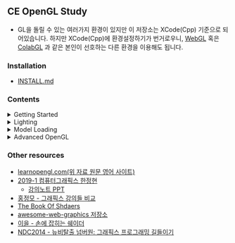 ## CE OpenGL Study  

- GL을 돌릴 수 있는 여러가지 환경이 있지만 이 저장소는 XCode(Cpp) 기준으로 되어있습니다. 하지만 XCode(Cpp)에 환경설정하기가 번거로우니, [WebGL](https://developer.mozilla.org/en-US/docs/Web/API/WebGL_API) 혹은 [ColabGL](https://colab.research.google.com/github/tensorflow/lucid/blob/master/notebooks/differentiable-parameterizations/appendix/colab_gl.ipynb) 과 같은 본인이 선호하는 다른 환경을 이용해도 됩니다.

### Installation  
- [INSTALL.md](https://github.com/rlawns324/GL_Study/blob/master/INSTALL.md)  

### Contents  
<details>  
<summary> Getting Started </summary>
<div markdown="1">   
  
  - [OpenGL 소개](https://heinleinsgame.tistory.com/4?category=757483)  
  - [Window 생성](https://heinleinsgame.tistory.com/5?category=757483)  
  - [Hello Window](https://heinleinsgame.tistory.com/6?category=757483)  
  - [Hello Triangle](https://heinleinsgame.tistory.com/7?category=757483)  
  - [Shaders](https://heinleinsgame.tistory.com/8?category=757483)
  - [Textures](https://heinleinsgame.tistory.com/9?category=757483)
  - [변환(Transformation)](https://heinleinsgame.tistory.com/10?category=757483)
  - [좌표 시스템](https://heinleinsgame.tistory.com/11?category=757483)
  - [카메라](https://heinleinsgame.tistory.com/12?category=757483)
  - [복습](https://heinleinsgame.tistory.com/13?category=757483)  

</div>
</details>  

<details>  
<summary> Lighting </summary>
<div markdown="1">   

  - [색](https://heinleinsgame.tistory.com/14?category=757483)
  - [기본 조명](https://heinleinsgame.tistory.com/15?category=757483)
  - [Materials](https://heinleinsgame.tistory.com/16?category=757483)
  - [Lighting maps](https://heinleinsgame.tistory.com/17?category=757483)
  - [Lighting casters](https://heinleinsgame.tistory.com/19?category=757483)
  - [Multiple lights](https://heinleinsgame.tistory.com/20?category=757483)
 
</div>
</details>  

<details>  
<summary> Model Loading </summary>
<div markdown="1">   

  - [Assimp](https://heinleinsgame.tistory.com/21?category=757483)
  - [Mesh](https://heinleinsgame.tistory.com/22?category=757483)
  - [Model](https://heinleinsgame.tistory.com/23?category=757483)
  
</div>
</details>  

<details>  
<summary> Advanced OpenGL </summary>
<div markdown="1">   

- [Depth testing](https://heinleinsgame.tistory.com/24?category=757483)
- [Stencil testing](https://heinleinsgame.tistory.com/25?category=757483)
- [Blending](https://learnopengl.com/Advanced-OpenGL/Blending)
- [Face culling](https://heinleinsgame.tistory.com/27?category=757483)
- [Framebuffers](https://heinleinsgame.tistory.com/28?category=757483)
- [Cubemaps](https://heinleinsgame.tistory.com/29?category=757483)
- [고급 Data](https://heinleinsgame.tistory.com/30?category=757483)
- [고급 GLSL](https://heinleinsgame.tistory.com/33?category=757483)
- [Geometry Shader](https://heinleinsgame.tistory.com/34?category=757483)
- [Instancing](https://learnopengl.com/Advanced-OpenGL/Instancing)
- [Anti Aliasing](https://learnopengl.com/Advanced-OpenGL/Anti-Aliasing)

</div>
</details>  

### Other resources
- [learnopengl.com(위 자료 원문 영어 사이트)](https://learnopengl.com/)
- [2019-1 컴퓨터그래픽스 한정현](https://www.youtube.com/playlist?list=PLYEC1V9tJOl03WLDoUEKbiYW_Xt4W6LTl)
  - [강의노트 PPT](http://media.korea.ac.kr/books/)  
- [홍정모 - 그래픽스 강의들 비교](https://blog.naver.com/atelierjpro/221759298564)  
- [The Book Of Shdaers](https://thebookofshaders.com/?lan=kr)  
- [awesome-web-graphics 저장소](https://github.com/taenykim/awesome-web-graphics)  
- [이을 - 손에 잡히는 쉐이더](https://opentutorials.org/module/3659)  
- [NDC2014 - 뉴비탈출 넘버원: 그래픽스 프로그래밍 길들이기](http://ndcreplay.nexon.com/NDC2014/sessions/NDC2014_0096.html#c=NDC2014&t%5B%5D=%ED%94%84%EB%A1%9C%EA%B7%B8%EB%9E%98%EB%B0%8D)
